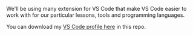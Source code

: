 
We'll be using many extension for VS Code that make VS Code easier to work with for our particular lessons, tools and programming languages. 

You can download my [VS Code profile here](./assets/bootcamp.code-profile) in this repo.